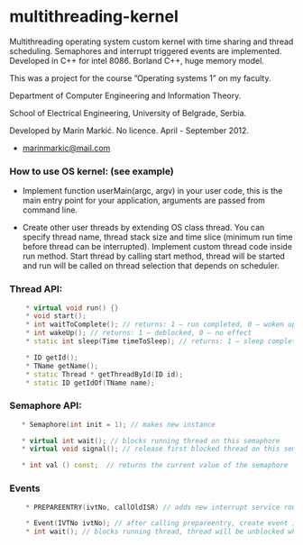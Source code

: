 # multithreading-kernel
Multithreading operating system custom kernel with time sharing and thread scheduling. Semaphores and interrupt triggered events are implemented. Developed in C++ for intel 8086.
Borland C++, huge memory model.


This was a project for the course ”Operating systems 1” on my faculty.


Department of Computer Engineering and Information Theory.


School of Electrical Engineering, University of Belgrade, Serbia.


Developed by Marin Markić. No licence. April - September 2012.
- marinmarkic@mail.com


### How to use OS kernel: (see example)

 - Implement function userMain(argc, argv) in your user code, this is the main entry point for your application, arguments are passed from command line.

 - Create other user threads by extending OS class thread. You can specify thread name, thread stack size and time slice (minimum run time before thread can be interrupted). Implement custom thread code inside run method. Start thread by calling start method, thread will be started and run will be called on thread selection that depends on scheduler. 

 ### Thread API:
```C++
 	* virtual void run() {}
 	* void start();
	* int waitToComplete(); // returns: 1 – run completed, 0 – woken up
	* int wakeUp(); // returns: 1 – deblocked, 0 – no effect
	* static int sleep(Time timeToSleep); // returns: 1 – sleep completed, 0 – woken up

	* ID getId();
	* TName getName(); 
  	* static Thread * getThreadById(ID id);
	* static ID getIdOf(TName name);
```
 ### Semaphore API:
 ```C++
	* Semaphore(int init = 1); // makes new instance

	* virtual int wait(); // blocks running thread on this semaphore
	* virtual void signal(); // release first blocked thread on this semaphore

	* int val () const;  // returns the current value of the semaphore
```
 ### Events
```C
	* PREPAREENTRY(ivtNo, callOldISR) // adds new interrupt service routine that signals event and optionally calls old ISR. Routine is added inside system interrupt vector table, on specified entry number, ivtNo)

	* Event(IVTNo ivtNo); // after calling prepareentry, create event instance
	* int wait(); // blocks running thread, thread will be unblocked when any interrupt is raised on ivtNo
```
